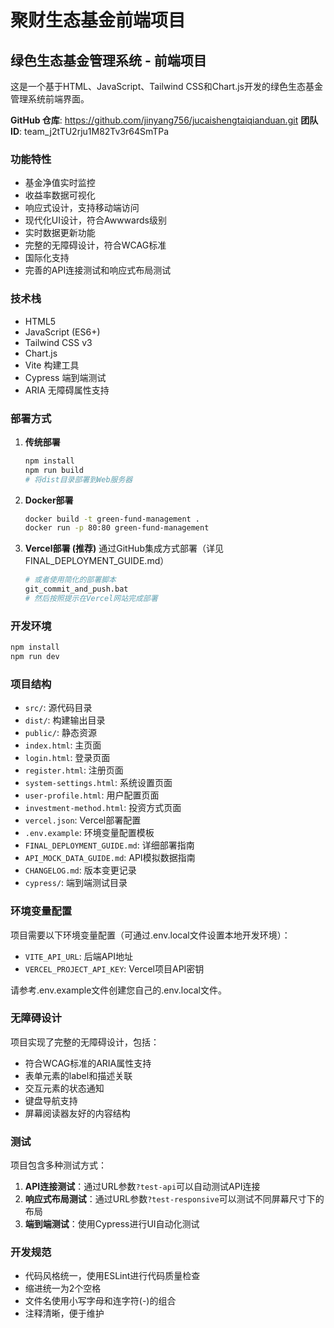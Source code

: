 # 聚财生态基金前端项目

## 绿色生态基金管理系统 - 前端项目

这是一个基于HTML、JavaScript、Tailwind CSS和Chart.js开发的绿色生态基金管理系统前端界面。

**GitHub 仓库**: https://github.com/jinyang756/jucaishengtaiqianduan.git
**团队 ID**: team_j2tTU2rju1M82Tv3r64SmTPa

### 功能特性
- 基金净值实时监控
- 收益率数据可视化
- 响应式设计，支持移动端访问
- 现代化UI设计，符合Awwwards级别
- 实时数据更新功能
- 完整的无障碍设计，符合WCAG标准
- 国际化支持
- 完善的API连接测试和响应式布局测试

### 技术栈
- HTML5
- JavaScript (ES6+)
- Tailwind CSS v3
- Chart.js
- Vite 构建工具
- Cypress 端到端测试
- ARIA 无障碍属性支持

### 部署方式
1. **传统部署**
   ```bash
   npm install
   npm run build
   # 将dist目录部署到Web服务器
   ```

2. **Docker部署**
   ```bash
   docker build -t green-fund-management .
   docker run -p 80:80 green-fund-management
   ```

3. **Vercel部署 (推荐)**
   通过GitHub集成方式部署（详见FINAL_DEPLOYMENT_GUIDE.md）
   ```bash
   # 或者使用简化的部署脚本
   git_commit_and_push.bat
   # 然后按照提示在Vercel网站完成部署
   ```

### 开发环境
```bash
npm install
npm run dev
```

### 项目结构
- `src/`: 源代码目录
- `dist/`: 构建输出目录
- `public/`: 静态资源
- `index.html`: 主页面
- `login.html`: 登录页面
- `register.html`: 注册页面
- `system-settings.html`: 系统设置页面
- `user-profile.html`: 用户配置页面
- `investment-method.html`: 投资方式页面
- `vercel.json`: Vercel部署配置
- `.env.example`: 环境变量配置模板
- `FINAL_DEPLOYMENT_GUIDE.md`: 详细部署指南
- `API_MOCK_DATA_GUIDE.md`: API模拟数据指南
- `CHANGELOG.md`: 版本变更记录
- `cypress/`: 端到端测试目录

### 环境变量配置
项目需要以下环境变量配置（可通过.env.local文件设置本地开发环境）：
- `VITE_API_URL`: 后端API地址
- `VERCEL_PROJECT_API_KEY`: Vercel项目API密钥

请参考.env.example文件创建您自己的.env.local文件。

### 无障碍设计
项目实现了完整的无障碍设计，包括：
- 符合WCAG标准的ARIA属性支持
- 表单元素的label和描述关联
- 交互元素的状态通知
- 键盘导航支持
- 屏幕阅读器友好的内容结构

### 测试
项目包含多种测试方式：
1. **API连接测试**：通过URL参数`?test-api`可以自动测试API连接
2. **响应式布局测试**：通过URL参数`?test-responsive`可以测试不同屏幕尺寸下的布局
3. **端到端测试**：使用Cypress进行UI自动化测试

### 开发规范
- 代码风格统一，使用ESLint进行代码质量检查
- 缩进统一为2个空格
- 文件名使用小写字母和连字符(-)的组合
- 注释清晰，便于维护
